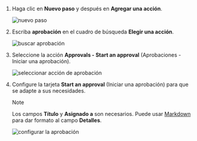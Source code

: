 1. Haga clic en **Nuevo paso** y después en **Agregar una acción**.

    ![nuevo paso](media/modern-approvals/select-sharepoint-add-action.png)
1. Escriba **aprobación** en el cuadro de búsqueda **Elegir una acción**.

    ![buscar aprobación](media/modern-approvals/search-approvals.png)
1. Seleccione la acción **Approvals - Start an approval** (Aprobaciones - Iniciar una aprobación).

    ![seleccionar acción de aprobación](media/modern-approvals/select-approvals.png)
1. Configure la tarjeta **Start an approval** (Iniciar una aprobación) para que se adapte a sus necesidades.

     >[!NOTE] 
     > Los campos **Título** y **Asignado a** son necesarios.
     > Puede usar [Markdown](https://aka.ms/approvaldetails) para dar formato al campo **Detalles**.
     > 
     > 

    ![configurar la aprobación](media/modern-approvals/provide-approval-config-info.png)


